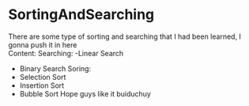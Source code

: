 # SortingAndSearching
There are some type of sorting and searching that I had been learned, I gonna push it in here    
Content:
Searching:
-Linear Search
- Binary Search
Soring:
- Selection Sort
- Insertion Sort
- Bubble Sort
Hope guys like it
buiduchuy
